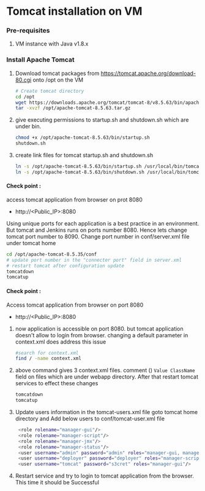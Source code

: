 # Tomcat installation on VM

### Pre-requisites
1. VM instance with Java v1.8.x

### Install Apache Tomcat
1. Download tomcat packages from  https://tomcat.apache.org/download-80.cgi onto /opt on the VM
   ```sh
   # Create tomcat directory
   cd /opt
   wget https://downloads.apache.org/tomcat/tomcat-8/v8.5.63/bin/apache-tomcat-8.5.63.tar.gz
   tar -xvzf /opt/apache-tomcat-8.5.63.tar.gz
   ```
1. give executing permissions to startup.sh and shutdown.sh which are under bin.
   ```sh
   chmod +x /opt/apache-tomcat-8.5.63/bin/startup.sh
   shutdown.sh
   ```

1. create link files for tomcat startup.sh and shutdown.sh
   ```sh
   ln -s /opt/apache-tomcat-8.5.63/bin/startup.sh /usr/local/bin/tomcatup
   ln -s /opt/apache-tomcat-8.5.63/bin/shutdown.sh /usr/local/bin/tomcatdown
   ```
  #### Check point :
access tomcat application from browser on prot 8080  
 - http://<Public_IP>:8080

  Using unique ports for each application is a best practice in an environment. But tomcat and Jenkins runs on ports number 8080. Hence lets change tomcat port number to 8090. Change port number in conf/server.xml file under tomcat home
   ```sh
 cd /opt/apache-tomcat-8.5.35/conf
# update port number in the "connecter port" field in server.xml
# restart tomcat after configuration update
tomcatdown
tomcatup
```
#### Check point :
Access tomcat application from browser on port 8080  
 - http://<Public_IP>:8080

1. now application is accessible on port 8080. but tomcat application doesn't allow to login from browser. changing a default parameter in context.xml does address this issue
   ```sh
   #search for context.xml
   find / -name context.xml
   ```
2. above command gives 3 context.xml files. comment (<!-- & -->) `Value ClassName` field on files which are under webapp directory.
After that restart tomcat services to effect these changes
   ```sh
   tomcatdown
   tomcatup
   ```
3. Update users information in the tomcat-users.xml file
goto tomcat home directory and Add below users to conf/tomcat-user.xml file
   ```sh
	<role rolename="manager-gui"/>
	<role rolename="manager-script"/>
	<role rolename="manager-jmx"/>
	<role rolename="manager-status"/>
	<user username="admin" password="admin" roles="manager-gui, manager-script, manager-jmx, manager-status"/>
	<user username="deployer" password="deployer" roles="manager-script"/>
	<user username="tomcat" password="s3cret" roles="manager-gui"/>
   ```
4. Restart service and try to login to tomcat application from the browser. This time it should be Successful
